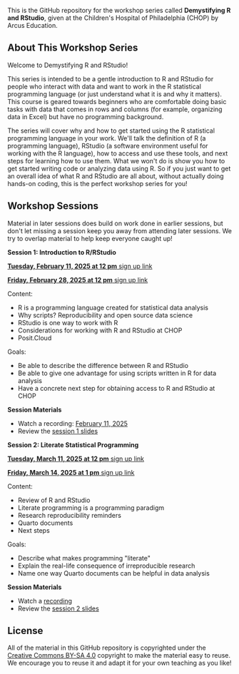 This is the GitHub repository for the workshop series called **Demystifying R and RStudio**, given at the Children's Hospital of Philadelphia (CHOP) by Arcus Education.

## About This Workshop Series

Welcome to Demystifying R and RStudio! 

This series is intended to be a gentle introduction to R and RStudio for people who interact with  data and want to work in the R statistical programming language (or just understand what it is and why it matters). This course is geared towards beginners who are comfortable doing basic tasks with data that comes in rows and columns (for example, organizing data in Excel) but have no programming background.
 
The series will cover why and how to get started using the R statistical programming language in your work. We'll talk the definition of R (a programming language), RStudio (a software environment useful for working with the R language), how to access and use these tools, and next steps for learning how to use them.  What we won't do is show you how to get started writing code or analyzing data using R.  So if you just want to get an overall idea of what R and RStudio are all about, without actually doing hands-on coding, this is the perfect workshop series for you!

## Workshop Sessions

Material in later sessions does build on work done in earlier sessions, but don't let missing a session keep you away from attending later sessions.  We try to overlap material to help keep everyone caught up!

**Session 1: Introduction to R/RStudio**

[**Tuesday, February 11, 2025 at 12 pm** sign up link](https://events.teams.microsoft.com/event/00f9b136-11f7-4cf7-a423-832feae58543@a6112416-07b0-41a5-9bb1-d146b575c975)

[**Friday, February 28, 2025 at 12 pm** sign up link](https://events.teams.microsoft.com/event/d2151116-0066-4566-b91d-56ef4937ab59@a6112416-07b0-41a5-9bb1-d146b575c975)

Content:

* R is a programming language created for statistical data analysis
* Why scripts?  Reproducibility and open source data science
* RStudio is one way to work with R
* Considerations for working with R and RStudio at CHOP
* Posit.Cloud

Goals:

* Be able to describe the difference between R and RStudio
* Be able to give one advantage for using scripts written in R for data analysis
* Have a concrete next step for obtaining access to R and RStudio at CHOP

**Session Materials** 

- Watch a recording: [February 11, 2025](https://www.youtube.com/watch?v=ECYd7eipSeg)
- Review the [session 1 slides](https://arcus.github.io/demystifying_r_rstudio_skills_series/session_1.html)

**Session 2: Literate Statistical Programming**


[**Tuesday, March 11, 2025 at 12 pm** sign up link](https://events.teams.microsoft.com/event/900599ed-282e-45b0-a2c7-e87fcc6c2c39@a6112416-07b0-41a5-9bb1-d146b575c975)

[**Friday, March 14, 2025 at 1 pm** sign up link](https://events.teams.microsoft.com/event/db4eae87-3d9d-4be4-b59c-69df50389769@a6112416-07b0-41a5-9bb1-d146b575c975)


Content:

* Review of R and RStudio
* Literate programming is a programming paradigm
* Research reproducibility reminders
* Quarto documents
* Next steps

Goals:

* Describe what makes programming "literate"
* Explain the real-life consequence of irreproducible research
* Name one way Quarto documents can be helpful in data analysis

**Session Materials** 

- Watch a [recording](https://www.youtube.com/watch?v=tb_WZrvT0sE&feature=youtu.be)
- Review the [session 2 slides](https://arcus.github.io/demystifying_r_rstudio_skills_series/session_2.html)

## License

All of the material in this GitHub repository is copyrighted under the [Creative Commons BY-SA 4.0](https://creativecommons.org/licenses/by-sa/4.0/) copyright to make the material easy to reuse. 
We encourage you to reuse it and adapt it for your own teaching as you like!